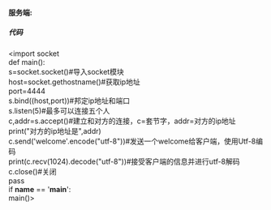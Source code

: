 #### 服务端:
##### 代码

<import socket  
def main():  
    s=socket.socket()#导入socket模块  
    host=socket.gethostname()#获取ip地址  
    port=4444  
    s.bind((host,port))#邦定ip地址和端口  
    s.listen(5)#最多可以连接五个人  
    c,addr=s.accept()#建立和对方的连接，c=套节字，addr=对方的ip地址  
    print("对方的ip地址是",addr)  
    c.send('welcome'.encode("utf-8"))#发送一个welcome给客户端，使用Utf-8编码  
    print(c.recv(1024).decode("utf-8"))#接受客户端的信息并进行utf-8解码  
    c.close()#关闭  
    pass  
if __name__ == '__main__':  
    main()>  
 
